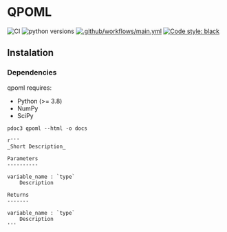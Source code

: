 # QPOML
![CI](https://github.com/thissop/QPOML/actions/workflows/main.yml/badge.svg?event=push)
![python versions](https://img.shields.io/badge/python-3.7-blue&logo=Python&style=Plastic)
[![.github/workflows/main.yml](https://github.com/thissop/QPOML/actions/workflows/main.yml/badge.svg?event=workflow_run)](https://github.com/thissop/QPOML/actions/workflows/main.yml)
[![Code style: black](https://img.shields.io/badge/code%20style-black-000000.svg)](https://github.com/psf/black)

## Instalation 

### Dependencies 

qpoml requires: 
* Python (>= 3.8)
* NumPy 
* SciPy 



```pdoc3 qpoml --html -o docs```

```
r'''
_Short Description_  

Parameters
----------      

variable_name : `type`
    Description

Returns
-------

variable_name : `type`
    Description 
'''
```
